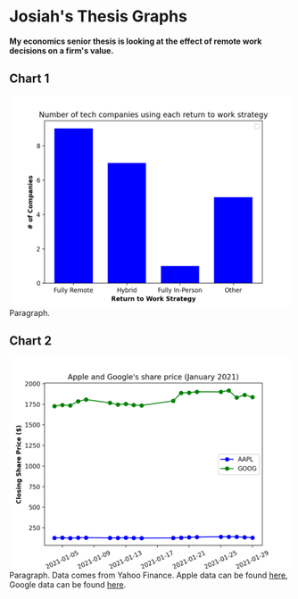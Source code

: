 # Josiah's Thesis Graphs
**My economics senior thesis is looking at the effect of remote work decisions on a firm's value.**
## Chart 1
![Bar Chart of Companies Decisions](https://github.com/josiahtarrant/datavisualization/blob/main/HW2/Graph1.png)
Paragraph. 


## Chart 2
![Bar Chart of Apple and Google's Stock Prices](https://github.com/josiahtarrant/datavisualization/blob/main/HW2/Graph2.png)
Paragraph. Data comes from Yahoo Finance. Apple data can be found [here](https://finance.yahoo.com/quote/AAPL/), Google data can be found [here](https://finance.yahoo.com/quote/GOOG/).
